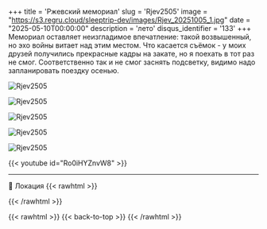 +++
title = 'Ржевский мемориал'
slug = 'Rjev2505'
image = "https://s3.regru.cloud/sleeptrip-dev/images/Rjev_20251005_1.jpg"
date = "2025-05-10T00:00:00"
description = 'лето'
disqus_identifier = '133'
+++
Мемориал оставляет неизгладимое впечатление: такой возвышенный, но эхо войны витает над этим местом. Что касается съёмок - у моих друзей получились прекрасные кадры на закате, но я поехать в тот раз не смог. Соответственно так и не смог заснять подсветку, видимо надо запланировать поездку осенью.

![Rjev2505](https://s3.regru.cloud/sleeptrip-dev/images/Rjev_20251005_2.jpg)

![Rjev2505](https://s3.regru.cloud/sleeptrip-dev/images/Rjev_20251005_3.jpg)

![Rjev2505](https://s3.regru.cloud/sleeptrip-dev/images/Rjev_20251005_4.jpg)

![Rjev2505](https://s3.regru.cloud/sleeptrip-dev/images/Rjev_20251005_5.jpg)

![Rjev2505](https://s3.regru.cloud/sleeptrip-dev/images/Rjev_20251005_6.jpg)

{{< youtube id="Ro0iHYZnvW8" >}}

---

📍 Локация
{{< rawhtml >}}
<div class="yandex-map-container">
<script type="text/javascript" charset="utf-8" async src="https://api-maps.yandex.ru/services/constructor/1.0/js/?um=constructor%3A3aba63b3a3ffe8f92b439dc1de4508b6bdec1f3db45d77af88366a0420a998d5&amp;width=800&amp;height=400&amp;lang=ru_RU&amp;scroll=true"></script>
</div>
{{< /rawhtml >}}

{{< rawhtml >}}
{{< back-to-top >}}
{{< /rawhtml >}}